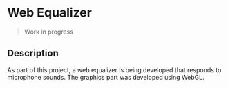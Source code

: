 # Web Equalizer
> Work in progress

## Description
As part of this project, a web equalizer is being developed that responds to microphone sounds. The graphics part was developed using WebGL.
